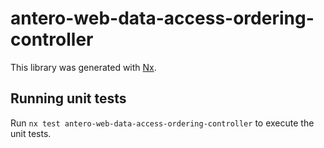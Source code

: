 # antero-web-data-access-ordering-controller

This library was generated with [Nx](https://nx.dev).

## Running unit tests

Run `nx test antero-web-data-access-ordering-controller` to execute the unit tests.
